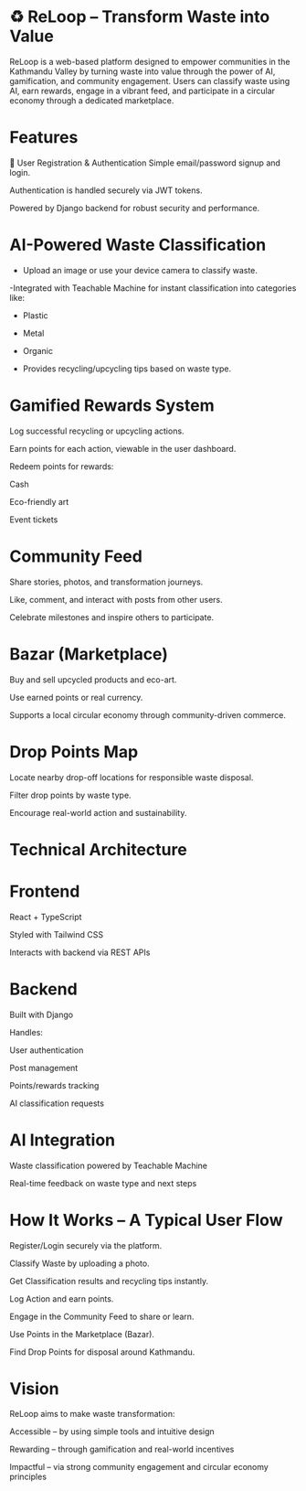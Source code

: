 # ♻️ ReLoop – Transform Waste into Value
ReLoop is a web-based platform designed to empower communities in the Kathmandu Valley by turning waste into value through the power of AI, gamification, and community engagement. Users can classify waste using AI, earn rewards, engage in a vibrant feed, and participate in a circular economy through a dedicated marketplace.

# Features
👤 User Registration & Authentication
Simple email/password signup and login.

Authentication is handled securely via JWT tokens.

Powered by Django backend for robust security and performance.

# AI-Powered Waste Classification
- Upload an image or use your device camera to classify waste.

-Integrated with Teachable Machine for instant classification into categories like:

- Plastic

- Metal

- Organic

- Provides recycling/upcycling tips based on waste type.

# Gamified Rewards System
Log successful recycling or upcycling actions.

Earn points for each action, viewable in the user dashboard.

Redeem points for rewards:

Cash

Eco-friendly art

Event tickets

# Community Feed
Share stories, photos, and transformation journeys.

Like, comment, and interact with posts from other users.

Celebrate milestones and inspire others to participate.

# Bazar (Marketplace)
Buy and sell upcycled products and eco-art.

Use earned points or real currency.

Supports a local circular economy through community-driven commerce.

# Drop Points Map
Locate nearby drop-off locations for responsible waste disposal.

Filter drop points by waste type.

Encourage real-world action and sustainability.

# Technical Architecture
# Frontend
React + TypeScript

Styled with Tailwind CSS

Interacts with backend via REST APIs

# Backend
Built with Django

Handles:

User authentication

Post management

Points/rewards tracking

AI classification requests

# AI Integration
Waste classification powered by Teachable Machine

Real-time feedback on waste type and next steps

# How It Works – A Typical User Flow
Register/Login securely via the platform.

Classify Waste by uploading a photo.

Get Classification results and recycling tips instantly.

Log Action and earn points.

Engage in the Community Feed to share or learn.

Use Points in the Marketplace (Bazar).

Find Drop Points for disposal around Kathmandu.

# Vision
ReLoop aims to make waste transformation:

Accessible – by using simple tools and intuitive design

Rewarding – through gamification and real-world incentives

Impactful – via strong community engagement and circular economy principles
